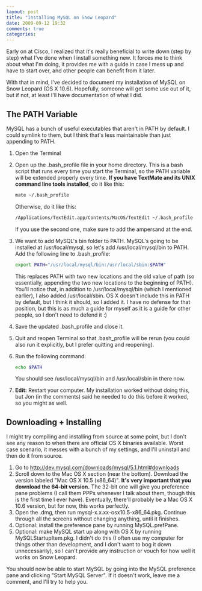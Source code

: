```yaml
---
layout: post
title: "Installing MySQL on Snow Leopard"
date: 2009-09-12 19:32
comments: true
categories:
---
```


Early on at Cisco, I realized that it's really beneficial to write down (step by step) what I've done when I install something new. It forces me to think about what I'm doing, it provides me with a guide in case I mess up and have to start over, and other people can benefit from it later.

With that in mind, I've decided to document my installation of MySQL on Snow Leopard (OS X 10.6). Hopefully, someone will get some use out of it, but if not, at least I'll have documentation of what I did.

The PATH Variable
-----------------

MySQL has a bunch of useful executables that aren't in PATH by default. I could symlink to them, but I think that's less maintainable than just appending to PATH.

1. Open the Terminal
   
1. Open up the .bash_profile file in your home directory. This is a bash script that runs every time you start the Terminal, so the PATH variable will be extended properly every time. **If you have TextMate and its UNIX command line tools installed**, do it like this:
 
   ``` bash
   mate ~/.bash_profile
   ```
   
   Otherwise, do it like this:
   
   ``` bash
   /Applications/TextEdit.app/Contents/MacOS/TextEdit ~/.bash_profile &
   ```
   
   If you use the second one, make sure to add the ampersand at the end.
1. We want to add MySQL's bin folder to PATH. MySQL's going to be installed at /usr/local/mysql, so let's add /usr/local/mysql/bin to PATH. Add the following line to .bash_profile:
   
   ``` bash
   export PATH="/usr/local/mysql/bin:/usr/local/sbin:$PATH"
   ```
 
   This replaces PATH with two new locations and the old value of path (so essentially, appending the two new locations to the beginning of PATH). You'll notice that, in addition to /usr/local/mysql/bin (which I mentioned earlier), I also added /usr/local/sbin. OS X doesn't include this in PATH by default, but I think it should, so I added it. I have no defense for that position, but this is as much a guide for myself as it is a guide for other people, so I don't need to defend it :)
   
1. Save the updated .bash_profile and close it.
   
1. Quit and reopen Terminal so that .bash_profile will be rerun (you could also run it explicitly, but I prefer quitting and reopening).
   
1. Run the following command:
   
   ``` bash
   echo $PATH
   ```
   
   You should see /usr/local/mysql/bin and /usr/local/sbin in there now.
   
1. **Edit:** Restart your computer. My installation worked without doing this, but Jon (in the comments) said he needed to do this before it worked, so you might as well.

Downloading + Installing
------------------------

I might try compiling and installing from source at some point, but I don't see any reason to when there are official OS X binaries available. Worst case scenario, it messes with a bunch of my settings, and I'll uninstall and then do it from source.

1. Go to http://dev.mysql.com/downloads/mysql/5.1.html#downloads
1. Scroll down to the Mac OS X section (near the bottom). Download the version labeled "Mac OS X 10.5 (x86_64)". **It's very important that you download the 64-bit version.** The 32-bit one will give you preference pane problems (I call them PPPs whenever I talk about them, though this is the first time I ever have). Eventually, there'll probably be a Mac OS X 10.6 version, but for now, this works perfectly.
1. Open the .dmg, then run mysql-x.x.xx-osx10.5-x86_64.pkg. Continue through all the screens without changing anything, until it finishes.
1. Optional: install the preference pane by running MySQL.prefPane.
1. Optional: make MySQL start up along with OS X by running MySQLStartupItem.pkg. I didn't do this (I often use my computer for things other than development, and I don't want to bog it down unnecessarily), so I can't provide any instruction or vouch for how well it works on Snow Leopard.

You should now be able to start MySQL by going into the MySQL preference pane and clicking "Start MySQL Server". If it doesn't work, leave me a comment, and I'll try to help you.